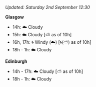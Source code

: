 *Updated: Saturday 2nd September 12:30*

**Glasgow**

* 14h: :cloud: Cloudy
* 15h: :cloud: Cloudy [:partly_sunny: as of 10h]
* 16h, 17h: :cyclone: Windy (:cloud:) [:cyclone:(:partly_sunny:) as of 10h]
* 18h - 1h: :cloud: Cloudy

**Edinburgh**

* 14h - 17h: :cloud: Cloudy [:partly_sunny: as of 10h]
* 18h - 1h: :cloud: Cloudy
